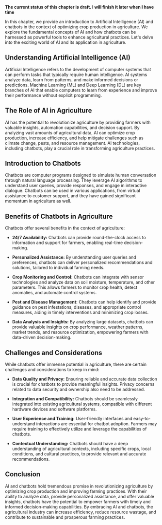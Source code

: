 **The current status of this chapter is draft. I will finish it later when I have time**

In this chapter, we provide an introduction to Artificial Intelligence (AI) and chatbots in the context of optimizing crop production in agriculture. We explore the fundamental concepts of AI and how chatbots can be harnessed as powerful tools to enhance agricultural practices. Let's delve into the exciting world of AI and its application in agriculture.

**Understanding Artificial Intelligence (AI)**
----------------------------------------------

Artificial Intelligence refers to the development of computer systems that can perform tasks that typically require human intelligence. AI systems analyze data, learn from patterns, and make informed decisions or predictions. Machine Learning (ML) and Deep Learning (DL) are key branches of AI that enable computers to learn from experience and improve their performance without explicit programming.

**The Role of AI in Agriculture**
---------------------------------

AI has the potential to revolutionize agriculture by providing farmers with valuable insights, automation capabilities, and decision support. By analyzing vast amounts of agricultural data, AI can optimize crop production, increase efficiency, and help mitigate challenges such as climate change, pests, and resource management. AI technologies, including chatbots, play a crucial role in transforming agriculture practices.

**Introduction to Chatbots**
----------------------------

Chatbots are computer programs designed to simulate human conversation through natural language processing. They leverage AI algorithms to understand user queries, provide responses, and engage in interactive dialogue. Chatbots can be used in various applications, from virtual assistance to customer support, and they have gained significant momentum in agriculture as well.

**Benefits of Chatbots in Agriculture**
---------------------------------------

Chatbots offer several benefits in the context of agriculture:

* **24/7 Availability:** Chatbots can provide round-the-clock access to information and support for farmers, enabling real-time decision-making.

* **Personalized Assistance:** By understanding user queries and preferences, chatbots can deliver personalized recommendations and solutions, tailored to individual farming needs.

* **Crop Monitoring and Control:** Chatbots can integrate with sensor technologies and analyze data on soil moisture, temperature, and other parameters. This allows farmers to monitor crop health, detect anomalies, and automate control systems.

* **Pest and Disease Management:** Chatbots can help identify and provide guidance on pest infestations, diseases, and appropriate control measures, aiding in timely interventions and minimizing crop losses.

* **Data Analysis and Insights:** By analyzing large datasets, chatbots can provide valuable insights on crop performance, weather patterns, market trends, and resource optimization, empowering farmers with data-driven decision-making.

**Challenges and Considerations**
---------------------------------

While chatbots offer immense potential in agriculture, there are certain challenges and considerations to keep in mind:

* **Data Quality and Privacy:** Ensuring reliable and accurate data collection is crucial for chatbots to provide meaningful insights. Privacy concerns related to data security and ownership also need to be addressed.

* **Integration and Compatibility:** Chatbots should be seamlessly integrated into existing agricultural systems, compatible with different hardware devices and software platforms.

* **User Experience and Training:** User-friendly interfaces and easy-to-understand interactions are essential for chatbot adoption. Farmers may require training to effectively utilize and leverage the capabilities of chatbots.

* **Contextual Understanding:** Chatbots should have a deep understanding of agricultural contexts, including specific crops, local conditions, and cultural practices, to provide relevant and accurate recommendations.

**Conclusion**
--------------

AI and chatbots hold tremendous promise in revolutionizing agriculture by optimizing crop production and improving farming practices. With their ability to analyze data, provide personalized assistance, and offer valuable insights, chatbots have the potential to empower farmers with timely and informed decision-making capabilities. By embracing AI and chatbots, the agricultural industry can increase efficiency, reduce resource wastage, and contribute to sustainable and prosperous farming practices.

